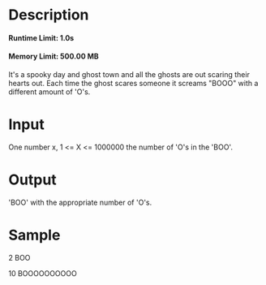 # Description
#### Runtime Limit: 1.0s
#### Memory Limit: 500.00 MB

It's a spooky day and ghost town and all the ghosts are out scaring their hearts out.
Each time the ghost scares someone it screams "BOOO" with a different amount of 'O's.

# Input

One number x, 1 <= X <= 1000000 the number of 'O's in the 'BOO'.

# Output

'BOO' with the appropriate number of 'O's. 

# Sample
2 BOO

10 BOOOOOOOOOO